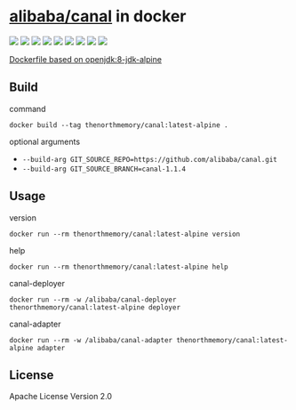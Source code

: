 # [alibaba/canal](https://github.com/alibaba/canal) in docker

[![](https://img.shields.io/docker/cloud/build/thenorthmemory/canal.svg?label=&logo=docker&logoColor=fff)](https://hub.docker.com/r/thenorthmemory/canal)
[![](https://img.shields.io/microbadger/image-size/thenorthmemory/canal.svg?logo=docker&label=&logoColor=fff)](https://hub.docker.com/r/thenorthmemory/canal)
[![](https://img.shields.io/docker/stars/thenorthmemory/canal.svg?logo=docker&logoColor=fff)](https://hub.docker.com/r/thenorthmemory/canal)
[![](https://img.shields.io/docker/pulls/thenorthmemory/canal.svg?logo=docker&logoColor=fff)](https://hub.docker.com/r/thenorthmemory/canal)
[![](https://img.shields.io/github/commit-activity/y/thenorthmemory/canal-docker.svg?label=&logo=github&logoColor=fff)](https://github.com/TheNorthMemory/canal-docker)
[![](https://img.shields.io/github/release/thenorthmemory/canal-docker.svg?label=&logo=github&logoColor=fff)](https://github.com/TheNorthMemory/canal-docker/releases)
[![](https://img.shields.io/github/license/thenorthmemory/canal-docker.svg?label=&logo=github&logoColor=fff)](https://github.com/TheNorthMemory/canal-docker)
[![](https://img.shields.io/github/last-commit/thenorthmemory/canal-docker.svg?label=&logo=github&logoColor=fff)](https://github.com/TheNorthMemory/canal-docker)
[![](https://img.shields.io/github/issues/thenorthmemory/canal-docker.svg?label=&logo=github&logoColor=fff)](https://github.com/TheNorthMemory/canal-docker)

[Dockerfile based on openjdk:8-jdk-alpine](https://github.com/TheNorthMemory/canal-docker/blob/master/Dockerfile)

## Build

command

`docker build --tag thenorthmemory/canal:latest-alpine .`

optional arguments

- `--build-arg GIT_SOURCE_REPO=https://github.com/alibaba/canal.git`
- `--build-arg GIT_SOURCE_BRANCH=canal-1.1.4`

## Usage

version

`docker run --rm thenorthmemory/canal:latest-alpine version`

help

`docker run --rm thenorthmemory/canal:latest-alpine help`

canal-deployer

`docker run --rm -w /alibaba/canal-deployer thenorthmemory/canal:latest-alpine deployer`

canal-adapter

`docker run --rm -w /alibaba/canal-adapter thenorthmemory/canal:latest-alpine adapter`

## License

Apache License Version 2.0
